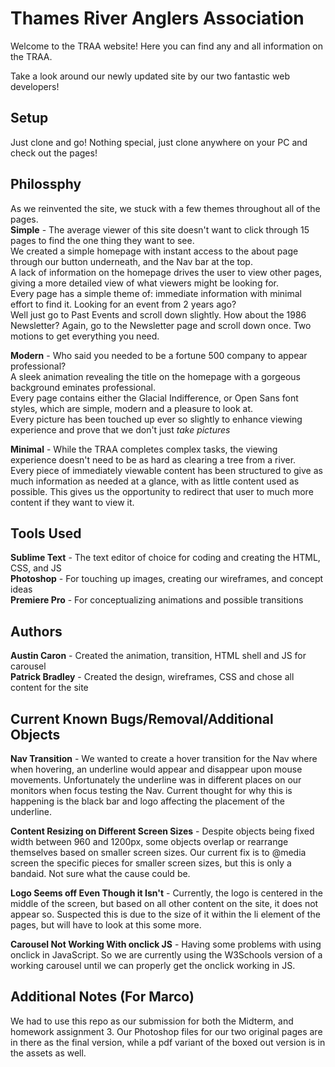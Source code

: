 # Thames River Anglers Association

Welcome to the TRAA website! Here you can find any and all information on the TRAA.

Take a look around our newly updated site by our two fantastic web developers!

## Setup

Just clone and go! Nothing special, just clone anywhere on your PC and check out the pages!

## Philossphy

As we reinvented the site, we stuck with a few themes throughout all of the pages.
<br>
**Simple** - The average viewer of this site doesn't want to click through 15 pages to find the one thing they want to see.
<br>
We created a simple homepage with instant access to the about page through our button underneath, and the Nav bar at the top.
<br>
A lack of information on the homepage drives the user to view other pages, giving a more detailed view of what viewers might be looking for.
<br> Every page has a simple theme of: immediate information with minimal effort to find it. Looking for an event from 2 years ago?
<br>
Well just go to Past Events and scroll down slightly. How about the 1986 Newsletter? Again, go to the Newsletter page and scroll down once. Two motions to get everything you need.

**Modern** - Who said you needed to be a fortune 500 company to appear professional?
<br>
A sleek animation revealing the title on the homepage with a gorgeous background eminates professional. 
<br>
Every page contains either the Glacial Indifference, or Open Sans font styles, which are simple, modern and a pleasure to look at.
<br>
Every picture has been touched up ever so slightly to enhance viewing experience and prove that we don't just *take pictures*

**Minimal** - While the TRAA completes complex tasks, the viewing experience doesn't need to be as hard as clearing a tree from a river.
<br>
Every piece of immediately viewable content has been structured to give as much information as needed at a glance, with as little content used as possible. This gives us the opportunity to redirect that user to much more content if they want to view it.

## Tools Used
**Sublime Text** - The text editor of choice for coding and creating the HTML, CSS, and JS
<br>
**Photoshop** - For touching up images, creating our wireframes, and concept ideas
<br>
**Premiere Pro** - For conceptualizing animations and possible transitions

## Authors
**Austin Caron** - Created the animation, transition, HTML shell and JS for carousel
<br>
**Patrick Bradley** - Created the design, wireframes, CSS and chose all content for the site

## Current Known Bugs/Removal/Additional Objects
**Nav Transition** - We wanted to create a hover transition for the Nav where when hovering, an underline would appear and disappear upon mouse movements. Unfortunately the underline was in different places on our monitors when focus testing the Nav. Current thought for why this is happening is the black bar and logo affecting the placement of the underline.

**Content Resizing on Different Screen Sizes** - Despite objects being fixed width between 960 and 1200px, some objects overlap or rearrange themselves based on smaller screen sizes. Our current fix is to @media screen the specific pieces for smaller screen sizes, but this is only a bandaid. Not sure what the cause could be.

**Logo Seems off Even Though it Isn't** - Currently, the logo is centered in the middle of the screen, but based on all other content on the site, it does not appear so. Suspected this is due to the size of it within the li element of the pages, but will have to look at this some more.

**Carousel Not Working With onclick JS** - Having some problems with using onclick in JavaScript. So we are currently using the W3Schools version of a working carousel until we can properly get the onclick working in JS.

## Additional Notes (For Marco)
We had to use this repo as our submission for both the Midterm, and homework assignment 3. Our Photoshop files for our two original pages are in there as the final version, while a pdf variant of the boxed out version is in the assets as well.
